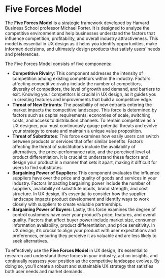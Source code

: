 # Five Forces Model

The **Five Forces Model** is a strategic framework developed by Harvard Business School professor Michael Porter. It is designed to analyze the competitive environment and help businesses understand the factors that influence competition, profitability, and overall industry attractiveness. This model is essential in UX design as it helps you identify opportunities, make informed decisions, and ultimately design products that satisfy users’ needs and preferences.

The Five Forces Model consists of five components:

- **Competitive Rivalry**: This component addresses the intensity of competition among existing competitors within the industry. Factors affecting competitive rivalry include the number of competitors, diversity of competitors, the level of growth and demand, and barriers to exit. Knowing your competitors is crucial in UX design, as it guides you in creating features and improvements that build a competitive edge.
- **Threat of New Entrants**: The possibility of new entrants entering the market impacts the competitive landscape. This force is determined by factors such as capital requirements, economies of scale, switching costs, and access to distribution channels. To remain competitive as a UX designer, you must continuously gauge potential threats and evolve your strategy to create and maintain a unique value proposition.
- **Threat of Substitutes**: This force examines how easily users can switch between products or services that offer similar benefits. Factors affecting the threat of substitutions include the availability of alternatives, the price-performance ratio, and the perceived level of product differentiation. It is crucial to understand these factors and design your product in a manner that sets it apart, making it difficult for users to find substitutes.
- **Bargaining Power of Suppliers**: This component evaluates the influence suppliers have over the price and quality of goods and services in your industry. Factors impacting bargaining power include the number of suppliers, availability of substitute inputs, brand strength, and cost structure. In UX design, it’s essential to consider how the supplier landscape impacts product development and identify ways to work closely with suppliers to create valuable partnerships.
- **Bargaining Power of Buyers**: Lastly, this force examines the degree of control customers have over your product’s price, features, and overall quality. Factors that affect buyer power include market size, consumer information availability, product differentiation, and price sensitivity. In UX design, it’s crucial to align your product with user expectations and preferences, ensuring they perceive it as valuable and are less likely to seek alternatives.

To effectively use the **Five Forces Model** in UX design, it’s essential to research and understand these forces in your industry, act on insights, and continually reassess your position as the competitive landscape evolves. By doing so, you’ll create a robust and sustainable UX strategy that satisfies both user needs and market demands.
